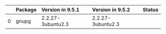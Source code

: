 <!-- markdown-link-check-disable -->

|    | Package   | Version in 9.5.1   | Version in 9.5.2   | Status   |
|---:|:----------|:-------------------|:-------------------|:---------|
|  0 | gnupg     | 2.2.27-3ubuntu2.3  | 2.2.27-3ubuntu2.3  |          |